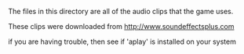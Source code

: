 The files in this directory are all of the audio clips that the game uses.

These clips were downloaded from http://www.soundeffectsplus.com

if you are having trouble, then see if 'aplay' is installed on your system
